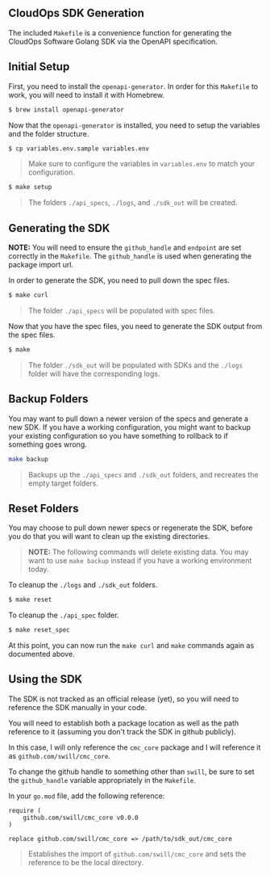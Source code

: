 CloudOps SDK Generation
-----------------------

The included `Makefile` is a convenience function for generating the CloudOps Software Golang SDK via the OpenAPI specification.

## Initial Setup

First, you need to install the `openapi-generator`.  In order for this `Makefile` to work, you will need to install it with Homebrew.

```bash
$ brew install openapi-generator
```

Now that the `openapi-generator` is installed, you need to setup the variables and the folder structure.

```bash
$ cp variables.env.sample variables.env
```
> Make sure to configure the variables in `variables.env` to match your configuration.

```bash
$ make setup
```

> The folders `./api_specs`, `./logs`, and `./sdk_out` will be created.

## Generating the SDK

**NOTE:** You will need to ensure the `github_handle` and `endpoint` are set correctly in the `Makefile`.  The `github_handle` is used when generating the package import url.

In order to generate the SDK, you need to pull down the spec files.

```bash
$ make curl
```

> The folder `./api_specs` will be populated with spec files.

Now that you have the spec files, you need to generate the SDK output from the spec files.

```bash
$ make
```

> The folder `./sdk_out` will be populated with SDKs and the `./logs` folder will have the corresponding logs.

## Backup Folders

You may want to pull down a newer version of the specs and generate a new SDK.  If you have a working configuration, you might want to backup your existing configuration so you have something to rollback to if something goes wrong.

```bash
make backup
```

> Backups up the `./api_specs` and `./sdk_out` folders, and recreates the empty target folders.

## Reset Folders

You may choose to pull down newer specs or regenerate the SDK, before you do that you will want to clean up the existing directories.

> **NOTE:** The following commands will delete existing data.  You may want to use `make backup` instead if you have a working environment today.

To cleanup the `./logs` and `./sdk_out` folders.

```bash
$ make reset
```

To cleanup the `./api_spec` folder.

```bash
$ make reset_spec
```

At this point, you can now run the `make curl` and `make` commands again as documented above.

## Using the SDK

The SDK is not tracked as an official release (yet), so you will need to reference the SDK manually in your code.

You will need to establish both a package location as well as the path reference to it (assuming you don't track the SDK in github publicly).

In this case, I will only reference the `cmc_core` package and I will reference it as `github.com/swill/cmc_core`.

To change the github handle to something other than `swill`, be sure to set the `github_handle` variable appropriately in the `Makefile`.

In your `go.mod` file, add the following reference:

```
require (
	github.com/swill/cmc_core v0.0.0
)

replace github.com/swill/cmc_core => /path/to/sdk_out/cmc_core
```

> Establishes the import of `github.com/swill/cmc_core` and sets the reference to be the local directory.